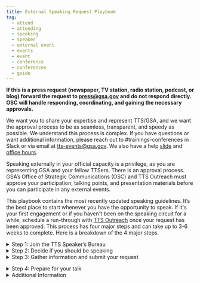 ```yaml
---
title: External Speaking Request Playbook
tag:
  - attend
  - attending
  - speaking
  - speaker
  - external event
  - events
  - event
  - conference
  - conferences
  - guide
---
```


**If this is a press request (newspaper, TV station, radio station, podcast, or blog) forward the request to [press@gsa.gov](press@gsa.gov) and do not respond directly. OSC will handle responding, coordinating, and gaining the necessary approvals.**

We want you to share your expertise and represent TTS/GSA, and we want the approval process to be as seamless, transparent, and speedy as possible. We understand this process is complex. If you have questions or want additional information, please reach out to #trainings-conferences in Slack or via email at [tts-events@gsa.gov](tts-events@gsa.gov). We also have a help [slide](https://docs.google.com/presentation/d/1k8DazgKibsgN5e3kyfghGeAEAqDET251-sV71UrkGNk/edit?usp=sharing) and [office hours](https://calendar.google.com/calendar/selfsched?sstoken=UUtoczVQMkFlT2FSfGRlZmF1bHR8OTE5Y2UyMDBjYzlhMWY4NjkxNThkMmI5ZGI4ZWMzMmM).

Speaking externally in your official capacity is a privilege, as you are representing GSA and your fellow TTSers. There is an approval process. GSA’s Office of Strategic Communications (OSC) and TTS Outreach must approve your participation, talking points, and presentation materials before you can participate in any external events.

This playbook contains the most recently updated speaking guidelines. It’s the best place to start whenever you have the opportunity to speak. If it's your first engagement or if you haven't been on the speaking circuit for a while, schedule a run-through with [TTS Outreach](tts-outreach@gsa.gov) once your request has been approved.
This process has four major steps and can take up to 3-6 weeks to complete. Here is a breakdown of the 4 major steps.

<details>
<Summary>Step 1: Join the TTS Speaker’s Bureau</summary>

If you want to represent TTS at an external event in your official capacity, you will need to be part of the TTS Speaker’s Bureau. In order to join the TTS Speaker’s Bureau you will need to

<ul>
<li> Create a headshot and bio in the <a href="https://docs.google.com/document/d/1QLbn7nwH_kUS3PRVGQcHbu5MPEwdtf_NTAd6WuBoJFQ/edit">GSA template</a>. <a href="https://docs.google.com/spreadsheets/d/1QUeodBn_hkCiUfxb8xIsMXxoyxXAorpK3B6ujLQ45ZQ/edit#gid=0">Examples of bios</a>
</li>
<li> Complete the Join the <a href="https://app.smartsheetgov.com/b/form/ad363ff473f347cdabdde6dbf6b0b973">TTS Speaker’s Bureau form</a></li>
</ul>
</details>
 
<details>
<Summary> Step 2: Decide if you should be speaking</summary>

If you have been formally invited to participate in a speaking engagement, you need to think through the following questions.

- Will you be speaking in your personal capacity? For additional information on representing GSA in a processional capacity versus a processional capacity please see professional vs personal capacity in the additional information section.
- Do you have time?
- Does the event fit fully within your realm of expertise? Is there someone else at TTS that may be a better fit for this speaking opportunity?
- Have you reviewed the Event Justification Examples?
- Does the event reflect TTS and your team’s larger mission?
- Are you clear how speaking on this topic to this audience in this forum advances TTS and your team?

Critical questions that you need to address before submitting a speaker event request.

- Are you submitting a proposal for an event or conference?
- Is a colleague better suited to speaking on this topic?
- Are there any sensitivities that may preclude you from speaking publicly?
- Is this event not inclusive or representative of our TTS diversity?
- Is this event scheduled for less than 15 days from now?
- If you answer yes to any of these questions, stop here and contact your direct supervisor or TTS Outreach.</details>

<details>
<Summary>Step 3: Gather information and submit your request</summary>

- Request that your external event point of contact complete the [TTS Speaker Request Form](https://docs.google.com/document/d/13rdrk-5F_cM8ZztarEH5Ty2ElUVuRdxINQqWAPiVNb0/edit#heading=h.d6kk6wkyrvzf) to ensure you have all of the critical information for the approval process and return to you, ccing[speakers@gsa.gov](speakers@gsa.gov)

<strong>Gather Information</strong> 

- Prepare your talking points. _Talking points are required for you to get approval to represent your GSA at a speaking engagement._
  - Use the [TTS-wide Talking Points Template](https://docs.google.com/document/d/1vsqMqtcZSSq_IhpFhtUnnNH70hcHGVaWnxhSpe_s054/edit) to create talking points.
  - Have a brief intro prepared for your engagement, along with a few lines about your role at GSA. For guidance, see the above Talking Points Template.
  - Once you’ve drafted your talking points, submit them to your direct supervisor. And if you will be speaking about a specific engagement, submit your drafted talking points to the engagement lead.
  - Review the TTS Internal/External Virtual Events Guidance and know how to answer Project Specific/TTS/GSA-specific questions, including those outside your direct area of expertise or the topic at hand.
  - Gather feedback from your peers prior submitting your Talking Points.
- Complete and submit the [TTS Events’ Speaking, Conferences and Training Google form](https://docs.google.com/forms/d/e/1FAIpQLSeQHPIOtNwzEA7IxrJ4JDHeEUrWNUsiEkbnp8lK26jX04PYBg/viewform) to TTS Events.
  **To fill out this form, you will need:**
- [ ] A description of the audience
- [ ] A copy of your event invite [create a PDF and upload to Google Drive; make it accessible to all of GSA]
- [ ] To know if the press is invited
- [ ] To know if your event/panel will be pre-recorded
- [ ] To explain why your participation is beneficial
- [ ] Complete Talking Points

<strong>Submit Your Speaker Request</strong>
Once you submit a request, you will receive an automated email confirmation. That email will also ping your supervisor to approve your request, so it can move up the approval chain. TTS Events will move your request through the GSA approval process, gaining approval from

- TTS (your manager, Outreach Director, and Head of Service/Staff Office (HSSO)
- Federal Acquisition Services (FAS), and
- Office of Strategic Communications (OSC)

Approval Timeline
Most approvals will take 2-3 weeks to complete. Requests submitted with less than a week lead time are not likely to be approved--please check in with your designated Outreach/Events lead before submitting an approval with less than a week lead time.  
Until you have been fully approved, the event organizers cannot name you in their marketing materials. Let TTS Outreach know if you run into an issue.
You should not promote your participation until final approval has been given by GSA.

You can track the status of your request here with the request number in the subject line of the automated email or reach out to #trainings-conferences in Slack or via email at [tts-events@gsa.gov](tts-events@gsa.gov).</details>

<details>
<Summary>Step 4: Prepare for your talk</summary>
As your speaking engagement is moving through the approval process, take some time to consider the following topics.
- Until you have been fully approved, the event organizers cannot name you in their marketing materials. Let TTS know if you run into an issue.
- You should not promote your participation until final approval has been given by GSA.
- If your talking points change at any point in the process, you are responsible for notifying the TTS Outreach Director.

Preparation:

- Watch the [OSC recording on developing messages](https://drive.google.com/file/d/1bjtYRnoIVFUIhDlm7ujjGp_JkkOH_I9p/view).
- If you are using slides, use this [TTS Slide Deck template](https://docs.google.com/presentation/d/1_R4EuC9Eiec0DQhSP5PDe5rdMeIijrTt0nhp8jghWaE/edit#slide=id.p) for your presentation or your Business Unit’s specific template.
  - [TTS Template](https://docs.google.com/presentation/d/1_R4EuC9Eiec0DQhSP5PDe5rdMeIijrTt0nhp8jghWaE/edit#slide=id.p
  - [18F Template](https://docs.google.com/presentation/u/0/?ftv=1&folder=1lSgEu1_-pUOT1E98mH3L5EKfu4FFsaqB&tgif=d)
  - [Centers of Excellence Template](https://docs.google.com/presentation/d/1BOEDWJoKbLJCL5Y7nDq5ts8aAAV-FOVk7TH-hXAEBwY/edit?usp=sharing_eil_dm&ts=61421833)
  - [Cloud.gov Template](https://docs.google.com/presentation/d/18rGDGAt2N2gCjfo9PKmpEDhhplAe8DZ5_GtG_NvT7ww/edit#slide=id.g3cd3cfdefd_0_178)
  - [Challenge.gov Template](https://docs.google.com/presentation/d/19Z3tnACpAtrqjFJGFqzul03lKZ1W5YeukiwI7lXM61M/edit#slide=id.p9)
  - [FedRAMP Template](https://docs.google.com/presentation/d/1Ra3sLWi28_h9NNZi27b-G6UAWZmdw9fxU2-QcSizb1o/edit?usp=sharing)
  - [Login.gov Template](https://docs.google.com/presentation/d/1uMnLmg6rUJWqxuMQMjpkqXa5dyUyjVtY_8ENb3qt0VA/edit?usp=sharing)
  - [Presidential Innovation Fellows Template](https://docs.google.com/presentation/d/1L4e5LAPtkDzDHHSRHtTAz-VtuEc5Oh9WHhcLgDsSr7w/edit#slide=id.g9d919e353c_0_445)
  - [USAGov Template](https://docs.google.com/presentation/d/15Fpq2sem5j5PxTwTeo1AgijfEmfPuUNR2e6hQelfLf0/edit#slide=id.p)
- Is your presentation accessible? Do you verbally describe the images on your slides?
  - How to Make Your Presentations Accessible to All
  - How to make Accessible PDF from Google

Things to Consider While Developing Your Presentation

- Is your presentation engaging?
- Are you simply reading bullets or language from the slide, or are you adding information that’s available only by listening to your presentation?
- Can you ask questions of the audience, either verbally, or through polls?
- Do you use different formats (images, flow charts, graphics, charts, bullets, etc) to keep attention?
- Have you planned for the unexpected? Ensure your computer is fully charged
- Determine if you can log in from your phone if an issue arises with your computer
- Be prepared to dial in as opposed to using computer audio if needed
- If you need notes, have a print out or have them pulled up on your phone so they’re easily accessible
- Think about your outfit, certain colors and patterns can create a moire effect which can impact people's perception and ability to digest the video. If possible, avoid stripes or busy patterns and stick with solid colors.
- Be conscious of lighting. For optimal lighting and video quality, presenters want to be lit from the front and not the back, so make sure your light (whether artificial or natural) is adjusted accordingly. A single light source is ideal.</details>

<details>
<Summary>Additional Information</summary>

<strong>Professional vs personal capacity</strong>
When receiving an invitation to speak, you need to decide if you want to do the event in your professional or personal capacity: The FAS Speaker Guide | Version 1.0

| Professional capacity                                                                                            | Personal capacity guidelines:                                                                                                                                                                                                                                     |
| ---------------------------------------------------------------------------------------------------------------- | ----------------------------------------------------------------------------------------------------------------------------------------------------------------------------------------------------------------------------------------------------------------- |
| You’ll participate as a TTS employee and discuss the work you do on behalf of GSA and our partners.              | There is a general prohibition on receiving compensation for personal capacity speaking on a subject that relates to your official duties. Free/waived attendance or registration fee is not compensation.                                                        |
| You’ll be using GSA funds to travel to the event or pay for conference fees.                                     | You can accept travel and event-related expenses from the sponsor or organizer, but would also need to take leave to attend.                                                                                                                                      |
| You’ll prepare during your work time and use GSA equipment                                                       | You can use title/position in conjunction with your speaking activities, but only if provided as one of a number of other biographical details. Bottom line is that it should be clear that you are not representing GSA when speaking in your personal capacity. |
| Personal capacity                                                                                                | You can include your office/team in your bio that is included on the conference website, but you cannot be listed in the agenda as “Sally Smith, TTS/GSA.”                                                                                                        |
| You didn’t receive the invitation because of your position at TTS, but because of your expertise in the subject. |                                                                                                                                                                                                                                                                   |
| You won’t be representing TTS/GSA.                                                                               |                                                                                                                                                                                                                                                                   |
| You’ll refrain from discussing any official work you do at TTS/GSA or with our partners.                         |                                                                                                                                                                                                                                                                   |
| You’ll use your personal leave or participate after work hours.                                                  |                                                                                                                                                                                                                                                                   |
| You’ll prepare on your own time and use your own equipment                                                       |                                                                                                                                                                                                                                                                   |

<strong>GSA’s Logo</strong>
GSA's Logo Policy does not authorize vendors of any kind to use the GSA Star Mark logo. The GSA Advantage, GSA Contract, and GSA Schedule logos are the only logos approved for use by GSA contractors. When in doubt, ask the Outreach team!

<strong>Recording and sharing materials</strong>
In general, all material that GSA presents is in the public domain, and government employees can be photographed or recorded doing official activities on official time without permission. As long as the event coordinator is not trying to: retain the rights to the content, put the recording behind a paywall that is not accessible to the public, or use the recording for monetary gain, then you can give them permission to record and post.

<strong>Release Forms</strong>
GSA speakers are not permitted to sign speaker consent release forms that have not been reviewed/approved by OGC. You must use the GSA approved response letter and have it reviewed by OGC.

<strong>Photography and Recording</strong>
Yes, federal employees are allowed to be photographed or recorded (audio/video) while performing their official duties. Approved attendance or speaking at a conference is considered an official duty. Release forms are not required for federal employees who are documented while performing their official duties.
Permission for GSA visual information producers to document GSA presenters at events not hosted by GSA must be granted by event organizers prior to any still, video, or audio recording.
Find much more information in GSA’s visual information policy.

<strong>Endorsements and Promotions</strong>
GSA is responsible for providing neutral and unbiased advice. It is essential that we remain fair and unbiased in all that we do and say. As such, we avoid endorsing, or demonstrating favoritism, to any single one of the following:

<ul>
<li> Vendors</li>
<li> Brand-name products</li>
<li> Service providers</li>
<li> Industry associations/groups</li>
<li> Media outlets</li>
 </ul>
Therefore: 
<ul>
<li> GSA SMEs cannot speak about brand-name products or companies. </li>
<li> GSA will not provide quotes to event hosts for press outreach or marketing materials. </li>
<li> GSA has to carefully consider if accepting an invitation to an event sponsored by a single vendor will be seen as endorsing that vendor.</li>
</ul>
**Content and Copyrights**
<ul>
<li> All material (slides, presentations, handouts, etc.) presented by GSA are public domain, and GSA will not create special or exclusive content for an event that is not available to the public through other channels. As such, event hosts (companies or association/trade groups) may not retain the rights to GSA content nor may they profit off the sale of that content.</li>
<li> For example, recording a presentation for archival purposes, or for later viewing, is permissible. Putting that recording behind a paywall, or selling a DVD on which it is included, is not. GSA will provide consent to be recorded or photographed only if that recording will not be used for monetary gain by the event host.</li>
</ul>

**Event Promotion**
In general, it is okay to pre-plan or post live to social media while you are at an event. From an official GSA account, tweets or retweets from a group highlighting a GSA principal’s appearance on a program (TV, radio, podcast, webinar, etc.) or at an event are fine.
Be careful to limit your tweet or retweet to only sharing facts rather than encouraging people or GSA employees to attend a conference. For example:

<ul>
<li> Don't: @USGSA's Sally Smith is speaking at this event - make sure to sign up and go!</li>
<li> Do: @USGSA's Sally Smith is speaking about GSA priorities @GovMediaAtoZ.</li>
</ul>
 
Also, avoid making any personalized statements as they would be considered an endorsement. For example:
<ul>
<li> Don't: This is my favorite fed IT event of the year! @USGSA's Sally Smith speech on GSA priorities @GovMediaAtoZ</li>
<li>Do: The GSA Administrator is speaking tomorrow: @USGSA's Sally Smith speech on GSA priorities @GovMediaAtoZ</li>
</ul>
 Find much more information at GSA’s social media center.

**Waived Conference, Travel, and Food Fees**

<ul>
<li> Conference Fees: Under the speaking and similar engagements exclusion to the gift rules, when an employee is assigned to participate as a speaker on behalf of the agency, the employee's acceptance of an offer of free attendance at the event on the day of the employee's presentation is permissible when provided by the sponsor of the event. The employee's participation in the event on that day is viewed as a customary and necessary part of the employee's assignment and does not involve a gift to the employee or to the agency. See 5 C.F.R. 2635.203(b)(8).</li>
<li> The waived registration fee is only for the day you speak. If you plan on attending additional days of the conference, GSA needs to pay the difference between the full and waived registration fees, or determine if the additional waived amount, if provided as a gift, is acceptable under the widely attended gathering determination exception to the gift rules.</li>
 <li> Travel Fees: If an offer for non-federal source travel payment is extended, to speak at or attend an event (i.e., full/partial registration, transportation, meals, lodging), then the Event Tracker request must also include the invite, including documentation of the offer listing each item the source will provided, including the cost of each item as well as a statement that all the items are provided in-kind, along with a completed Request for Acceptance of Payment from Non-Federal Sources Worksheet (if going on TDY to attend the event).</li>
  <li> Food Fees: You can have lunch or dinner at the event, as long as it complies with one of the exceptions or exclusions under the Standards of Ethical Conduct or has been accepted by the agency as a non-federal source travel payment. Under the exclusions to the Standards of Ethical Conduct, the term gift does not include anything paid for by the government as well as anything for which market value is paid by the employee. See 5 C.F.R. 2635.203(b)(7) and (b)(10).</li>
 <li> For local speaking events, under the speaking and similar engagements exclusion free attendance includes waiver of all or part of the fee for an event or the provision of food, refreshments, entertainment, instruction or materials furnished to all attendees as an integral part of the event. It does not include travel expenses, lodgings, or entertainment collateral to the event. It does not include meals taken other than in a group setting with all other attendees, unless the employee is a presenter at the event and is invited to a separate meal for participating presenters that is hosted by the sponsor of the event. See 5 C.F.R. 2635.203(g).</li>
 <li> For a travel speaking event, if a non-federal source offers to pay for a meal, the agency must accept the offered item under the non-federal source travel payment statute, 31 U.S.C. 1353, before travel begins. The item must be provided in-kind (no reimbursement or money provided to the employee) and accepted by the agency as a non-federal source travel payment.</li>
</ul></details>
